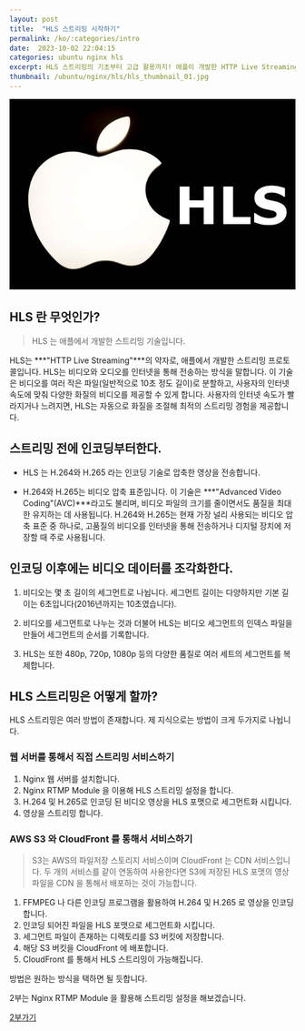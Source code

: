```yaml
---
layout: post
title:  "HLS 스트리밍 시작하기"
permalink: /ko/:categories/intro
date:  2023-10-02 22:04:15
categories: ubuntu nginx hls
excerpt: HLS 스트리밍의 기초부터 고급 활용까지! 애플이 개발한 HTTP Live Streaming 기술을 통해 다양한 화질의 비디오 스트리밍을 실현하는 방법을 배워보세요. Nginx와 AWS를 활용한 실제 구현 사례를 통해, 영상 인코딩에서부터 클라우드 기반 스트리밍 서비스까지, 단계별로 알아보는 완벽 가이드.
thumbnail: /ubuntu/nginx/hls/hls_thumbnail_01.jpg
---
```



![HLS Thumbnail Image](/assets/img/ubuntu/nginx/hls/hls_thumbnail_01.jpg)


## HLS 란 무엇인가?

> HLS 는 애플에서 개발한 스트리밍 기술입니다.

HLS는 ***"HTTP Live Streaming"***의 약자로, 애플에서 개발한 스트리밍 프로토콜입니다. HLS는 비디오와 오디오를 인터넷을 통해 전송하는 방식을 말합니다. 이 기술은 비디오를 여러 작은 파일(일반적으로 10초 정도 길이)로 분할하고, 사용자의 인터넷 속도에 맞춰 다양한 화질의 비디오를 제공할 수 있게 합니다. 사용자의 인터넷 속도가 빨라지거나 느려지면, HLS는 자동으로 화질을 조절해 최적의 스트리밍 경험을 제공합니다.

<div class="divide-line"></div>

## 스트리밍 전에 인코딩부터한다.

* HLS 는 H.264와 H.265 라는 인코딩 기술로 압축한 영상을 전송합니다.

* H.264와 H.265는 비디오 압축 표준입니다. 이 기술은 ***"Advanced Video Coding"(AVC)***라고도 불리며, 비디오 파일의 크기를 줄이면서도 품질을 최대한 유지하는 데 사용됩니다. H.264와 H.265는 현재 가장 널리 사용되는 비디오 압축 표준 중 하나로, 고품질의 비디오를 인터넷을 통해 전송하거나 디지털 장치에 저장할 때 주로 사용됩니다.

## 인코딩 이후에는 비디오 데이터를 조각화한다.

1. 비디오는 몇 초 길이의 세그먼트로 나뉩니다. 세그먼트 길이는 다양하지만 기본 길이는 6초입니다(2016년까지는 10초였습니다).

2. 비디오를 세그먼트로 나누는 것과 더불어 HLS는 비디오 세그먼트의 인덱스 파일을 만들어 세그먼트의 순서를 기록합니다.

3. HLS는 또한 480p, 720p, 1080p 등의 다양한 품질로 여러 세트의 세그먼트를 복제합니다.

## HLS 스트리밍은 어떻게 할까?

HLS 스트리밍은 여러 방법이 존재합니다.
제 지식으로는 방법이 크게 두가지로 나뉩니다.

### 웹 서버를 통해서 직접 스트리밍 서비스하기

  1. Nginx 웹 서버를 설치합니다.
  2. Nginx RTMP Module 을 이용해 HLS 스트리밍 설정을 합니다.
  3. H.264 및 H.265로 인코딩 된 비디오 영상을 HLS 포맷으로 세그먼트화 시킵니다.
  3. 영상을 스트리밍 합니다.

### AWS S3 와 CloudFront 를 통해서 서비스하기

  > S3는 AWS의 파일저장 스토리지 서비스이며 CloudFront 는 CDN 서비스입니다.
  두 개의 서비스를 같이 연동하여 사용한다면 S3에 저장된 HLS 포맷의 영상파일을 CDN 을 통해서 배포하는 것이 가능합니다.

  1. FFMPEG 나 다른 인코딩 프로그램을 활용하여 H.264 및 H.265 로 영상을 인코딩합니다.
  2. 인코딩 되어진 파일을 HLS 포맷으로 세그먼트화 시킵니다.
  3. 세그먼트 파일이 존재하는 디렉토리를 S3 버킷에 저장합니다.
  4. 해당 S3 버킷을 CloudFront 에 배포합니다.
  5. CloudFront 를 통해서 HLS 스트리밍이 가능해집니다.


방법은 원하는 방식을 택하면 될 듯합니다.

2부는 Nginx RTMP Module 을 활용해 스트리밍 설정을 해보겠습니다.

<a href="{{ site.url }}/ko/ubuntu/nginx/hls/install-nginx-compile">2부가기</a>
